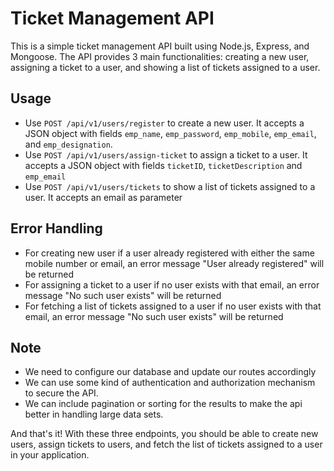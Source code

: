 # Ticket Management API

This is a simple ticket management API built using Node.js, Express, and Mongoose. The API provides 3 main functionalities: creating a new user, assigning a ticket to a user, and showing a list of tickets assigned to a user.

## Usage

- Use `POST /api/v1/users/register` to create a new user. It accepts a JSON object with fields `emp_name`, `emp_password`, `emp_mobile`, `emp_email`, and `emp_designation`.
- Use `POST /api/v1/users/assign-ticket` to assign a ticket to a user. It accepts a JSON object with fields `ticketID`, `ticketDescription` and `emp_email`
- Use `POST /api/v1/users/tickets` to show a list of tickets assigned to a user. It accepts an email as parameter

## Error Handling
- For creating new user if a user already registered with either the same mobile number or email, an error message "User already registered" will be returned
- For assigning a ticket to a user if no user exists with that email, an error message "No such user exists" will be returned
- For fetching a list of tickets assigned to a user if no user exists with that email, an error message "No such user exists" will be returned

## Note

- We need to configure our database and update our routes accordingly 
- We can use some kind of authentication and authorization mechanism to secure the API.
- We can include pagination or sorting for the results to make the api better in handling large data sets.

And that's it! With these three endpoints, you should be able to create new users, assign tickets to users, and fetch the list of tickets assigned to a user in your application.
